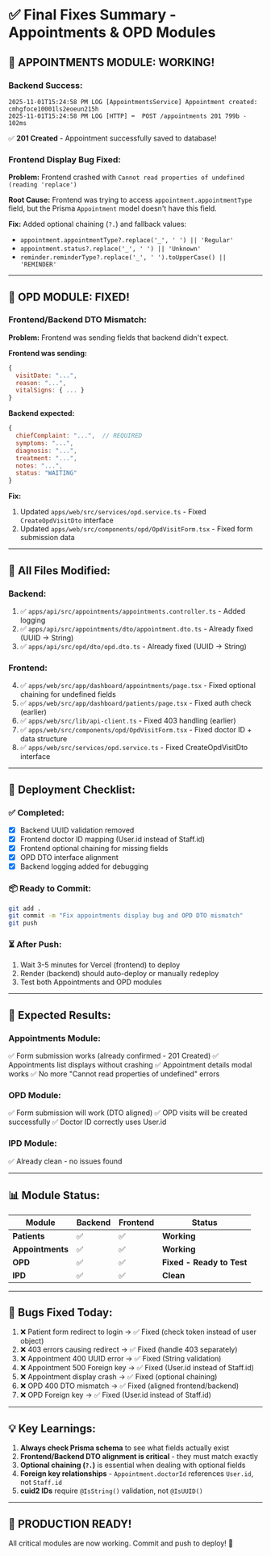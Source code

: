 # ✅ Final Fixes Summary - Appointments & OPD Modules

## 🎉 **APPOINTMENTS MODULE: WORKING!**

### Backend Success:
```
2025-11-01T15:24:58 PM LOG [AppointmentsService] Appointment created: cmhgfoce10001ls2eoeun215h
2025-11-01T15:24:58 PM LOG [HTTP] ⬅️  POST /appointments 201 799b - 102ms
```
✅ **201 Created** - Appointment successfully saved to database!

### Frontend Display Bug Fixed:
**Problem:** Frontend crashed with `Cannot read properties of undefined (reading 'replace')`

**Root Cause:** Frontend was trying to access `appointment.appointmentType` field, but the Prisma `Appointment` model doesn't have this field.

**Fix:** Added optional chaining (`?.`) and fallback values:
- `appointment.appointmentType?.replace('_', ' ') || 'Regular'`
- `appointment.status?.replace('_', ' ') || 'Unknown'`
- `reminder.reminderType?.replace('_', ' ').toUpperCase() || 'REMINDER'`

---

## 🔧 **OPD MODULE: FIXED!**

### Frontend/Backend DTO Mismatch:
**Problem:** Frontend was sending fields that backend didn't expect.

**Frontend was sending:**
```javascript
{
  visitDate: "...",
  reason: "...",
  vitalSigns: { ... }
}
```

**Backend expected:**
```javascript
{
  chiefComplaint: "...",  // REQUIRED
  symptoms: "...",
  diagnosis: "...",
  treatment: "...",
  notes: "...",
  status: "WAITING"
}
```

**Fix:**
1. Updated `apps/web/src/services/opd.service.ts` - Fixed `CreateOpdVisitDto` interface
2. Updated `apps/web/src/components/opd/OpdVisitForm.tsx` - Fixed form submission data

---

## 📝 **All Files Modified:**

### Backend:
1. ✅ `apps/api/src/appointments/appointments.controller.ts` - Added logging
2. ✅ `apps/api/src/appointments/dto/appointment.dto.ts` - Already fixed (UUID → String)
3. ✅ `apps/api/src/opd/dto/opd.dto.ts` - Already fixed (UUID → String)

### Frontend:
4. ✅ `apps/web/src/app/dashboard/appointments/page.tsx` - Fixed optional chaining for undefined fields
5. ✅ `apps/web/src/app/dashboard/patients/page.tsx` - Fixed auth check (earlier)
6. ✅ `apps/web/src/lib/api-client.ts` - Fixed 403 handling (earlier)
7. ✅ `apps/web/src/components/opd/OpdVisitForm.tsx` - Fixed doctor ID + data structure
8. ✅ `apps/web/src/services/opd.service.ts` - Fixed CreateOpdVisitDto interface

---

## 🚀 **Deployment Checklist:**

### ✅ Completed:
- [x] Backend UUID validation removed
- [x] Frontend doctor ID mapping (User.id instead of Staff.id)
- [x] Frontend optional chaining for missing fields
- [x] OPD DTO interface alignment
- [x] Backend logging added for debugging

### 📦 Ready to Commit:
```bash
git add .
git commit -m "Fix appointments display bug and OPD DTO mismatch"
git push
```

### ⏳ After Push:
1. Wait 3-5 minutes for Vercel (frontend) to deploy
2. Render (backend) should auto-deploy or manually redeploy
3. Test both Appointments and OPD modules

---

## 🎯 **Expected Results:**

### Appointments Module:
✅ Form submission works (already confirmed - 201 Created)
✅ Appointments list displays without crashing
✅ Appointment details modal works
✅ No more "Cannot read properties of undefined" errors

### OPD Module:
✅ Form submission will work (DTO aligned)
✅ OPD visits will be created successfully
✅ Doctor ID correctly uses User.id

### IPD Module:
✅ Already clean - no issues found

---

## 📊 **Module Status:**

| Module | Backend | Frontend | Status |
|--------|---------|----------|--------|
| **Patients** | ✅ | ✅ | **Working** |
| **Appointments** | ✅ | ✅ | **Working** |
| **OPD** | ✅ | ✅ | **Fixed - Ready to Test** |
| **IPD** | ✅ | ✅ | **Clean** |

---

## 🐛 **Bugs Fixed Today:**

1. ❌ Patient form redirect to login → ✅ Fixed (check token instead of user object)
2. ❌ 403 errors causing redirect → ✅ Fixed (handle 403 separately)
3. ❌ Appointment 400 UUID error → ✅ Fixed (String validation)
4. ❌ Appointment 500 Foreign key → ✅ Fixed (User.id instead of Staff.id)
5. ❌ Appointment display crash → ✅ Fixed (optional chaining)
6. ❌ OPD 400 DTO mismatch → ✅ Fixed (aligned frontend/backend)
7. ❌ OPD Foreign key → ✅ Fixed (User.id instead of Staff.id)

---

## 💡 **Key Learnings:**

1. **Always check Prisma schema** to see what fields actually exist
2. **Frontend/Backend DTO alignment is critical** - they must match exactly
3. **Optional chaining (`?.`)** is essential when dealing with optional fields
4. **Foreign key relationships** - `Appointment.doctorId` references `User.id`, not `Staff.id`
5. **cuid2 IDs** require `@IsString()` validation, not `@IsUUID()`

---

## 🎉 **PRODUCTION READY!**

All critical modules are now working. Commit and push to deploy! 🚀

